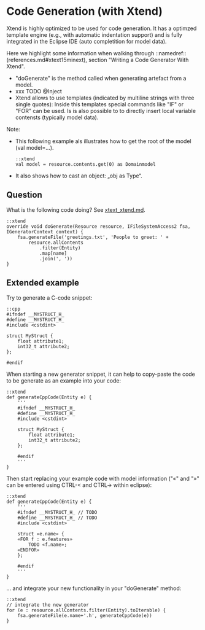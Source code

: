 # Code Generation (with Xtend)

Xtend is highly optimized to be used
for code generation. It has a optimzed template engine (e.g., with
automatic indentation support) and
is fully integrated in the Eclipse IDE (auto completition
for model data).

Here we highlight some information when walking through
::namedref::(references.md#xtext15minext), 
section "Writing a Code Generator With Xtend".

  * "doGenerate" is the method called when generating artefact from a model.
  * xxx TODO @Inject
  * Xtend allows to use templates (indicated by multiline strings with
    three single quotes): Inside this templates special commands like "IF"
    or "FOR" can be used. Is is also possible to to directly insert local
    variable contensts (typically model data).

Note:

  * This following example als illustrates how to get the
    root of the model (val model=...).
    
        ::xtend
        val model = resource.contents.get(0) as Domainmodel
    
  * It also shows how to cast an object: „obj as Type“.

## Question

What is the following code doing? See [xtext_xtend.md](xtext_xtend.md).

    ::xtend
	override void doGenerate(Resource resource, IFileSystemAccess2 fsa, IGeneratorContext context) {
		fsa.generateFile('greetings.txt', 'People to greet: ' + 
			resource.allContents
				.filter(Entity)
				.map[name]
				.join(', '))
	}

## Extended example

Try to generate a C-code snippet:

    ::cpp
    #ifndef __MYSTRUCT_H_
    #define __MYSTRUCT_H_
    #include <cstdint>

    struct MyStruct {
        float attribute1;
        int32_t attribute2;
    };
    
    #endif

When starting a new generator snippet, it can help to copy-paste
the code to be generate as an example into your code:

    ::xtend
    def generateCppCode(Entity e) {
        '''
        #ifndef __MYSTRUCT_H_
        #define __MYSTRUCT_H_
        #include <cstdint>
    
        struct MyStruct {
            float attribute1;
            int32_t attribute2;
        };
        
        #endif
        '''
    }  
    
Then start replacing your example code with model information 
("«" and "»" can be 
entered using CTRL-< and CTRL-> within eclipse):  


    ::xtend
    def generateCppCode(Entity e) {
        '''
        #ifndef __MYSTRUCT_H_ // TODO
        #define __MYSTRUCT_H_ // TODO
        #include <cstdint>
    
        struct «e.name» {
		«FOR f : e.features»
			TODO «f.name»;
		«ENDFOR»
        };
        
        #endif
        '''
    }  
    

... and integrate
your new functionality in your "doGenerate" method:

    ::xtend
    // integrate the new generator
    for (e : resource.allContents.filter(Entity).toIterable) {
        fsa.generateFile(e.name+'.h', generateCppCode(e))
    }
